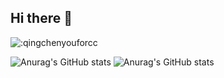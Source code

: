 ## Hi there 👋

![:qingchenyouforcc](https://count.getloli.com/get/@:qingchenyouforcc?theme=gelbooru)

![Anurag's GitHub stats](https://github-readme-stats.vercel.app/api?username=qingchenyouforcc&theme=dark&count_private=true)
![Anurag's GitHub stats](https://github-readme-stats.vercel.app/api/top-langs/?username=qingchenyouforcc&layout=compact&langs_count=6)


